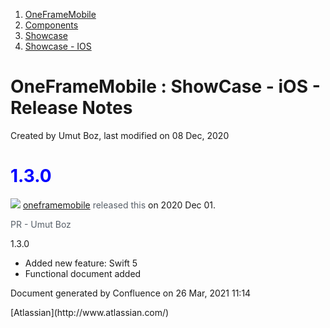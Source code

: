 <div id="page">

<div id="main" class="aui-page-panel">

<div id="main-header">

<div id="breadcrumb-section">

1.  <span>[OneFrameMobile](index.html)</span>
2.  <span>[Components](Components_9601453.html)</span>
3.  <span>[Showcase](Showcase_42402321.html)</span>
4.  <span>[Showcase - IOS](Showcase---IOS_51577043.html)</span>

</div>

# <span id="title-text">OneFrameMobile : ShowCase - iOS - Release Notes</span>

</div>

<div id="content" class="view">

<div class="page-metadata">Created by <span class="author">Umut Boz</span>, last modified on 08 Dec, 2020</div>

<div id="main-content" class="wiki-content group">

# <span style="color: rgb(0,0,255);">1.3.0</span>

[<span class="confluence-embedded-file-wrapper confluence-embedded-manual-size">![](https://avatars0.githubusercontent.com/u/46996465?s=40&v=4)</span>](https://github.com/oneframemobile) <span style="color: rgb(88,96,105);text-decoration: none;"></span> [oneframemobile](https://github.com/oneframemobile) <span style="color: rgb(88,96,105);text-decoration: none;">released this</span> on 2020 Dec 01.<span style="color: rgb(88,96,105);text-decoration: none;"> </span>

<span style="color: rgb(88,96,105);text-decoration: none;">PR - Umut Boz</span>

<div class="confluence-information-macro confluence-information-macro-information">

1.3.0

<span class="aui-icon aui-icon-small aui-iconfont-info confluence-information-macro-icon"></span>

<div class="confluence-information-macro-body">

*   Added new feature: Swift 5
*   Functional document added

</div>

</div>

</div>

</div>

</div>

<div id="footer" role="contentinfo">

<section class="footer-body">

Document generated by Confluence on 26 Mar, 2021 11:14

<div id="footer-logo">[Atlassian](http://www.atlassian.com/)</div>

</section>

</div>

</div>